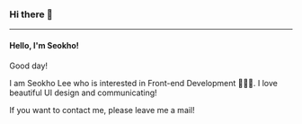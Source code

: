 ### Hi there 👋

---

#### Hello, I'm Seokho!

Good day! 


I am Seokho Lee who is interested in Front-end Development 🧑🏻‍💻. I love beautiful UI design and communicating!

If you want to contact me, please leave me a mail!


